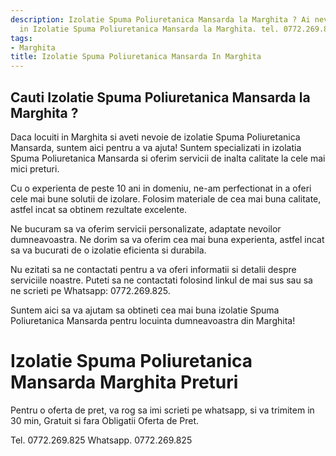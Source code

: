 ```yaml
---
description: Izolatie Spuma Poliuretanica Mansarda la Marghita ? Ai nevoie de un profesionist
  in Izolatie Spuma Poliuretanica Mansarda la Marghita. tel. 0772.269.825
tags:
- Marghita
title: Izolatie Spuma Poliuretanica Mansarda In Marghita
---
```



## Cauti Izolatie Spuma Poliuretanica Mansarda la Marghita ?

Daca locuiti in Marghita si aveti nevoie de izolatie Spuma Poliuretanica Mansarda, suntem aici pentru a va ajuta! Suntem specializati in izolatia Spuma Poliuretanica Mansarda si oferim servicii de inalta calitate la cele mai mici preturi. 

Cu o experienta de peste 10 ani in domeniu, ne-am perfectionat in a oferi cele mai bune solutii de izolare. Folosim materiale de cea mai buna calitate, astfel incat sa obtinem rezultate excelente. 

Ne bucuram sa va oferim servicii personalizate, adaptate nevoilor dumneavoastra. Ne dorim sa va oferim cea mai buna experienta, astfel incat sa va bucurati de o izolatie eficienta si durabila. 

Nu ezitati sa ne contactati pentru a va oferi informatii si detalii despre serviciile noastre. Puteti sa ne contactati folosind linkul de mai sus sau sa ne scrieti pe Whatsapp: 0772.269.825. 

Suntem aici sa va ajutam sa obtineti cea mai buna izolatie Spuma Poliuretanica Mansarda pentru locuinta dumneavoastra din Marghita!

# Izolatie Spuma Poliuretanica Mansarda Marghita Preturi
Pentru o oferta de pret, va rog sa imi scrieti pe whatsapp, si va trimitem in 30 min, Gratuit si fara Obligatii Oferta de Pret.

Tel. 0772.269.825
Whatsapp. 0772.269.825